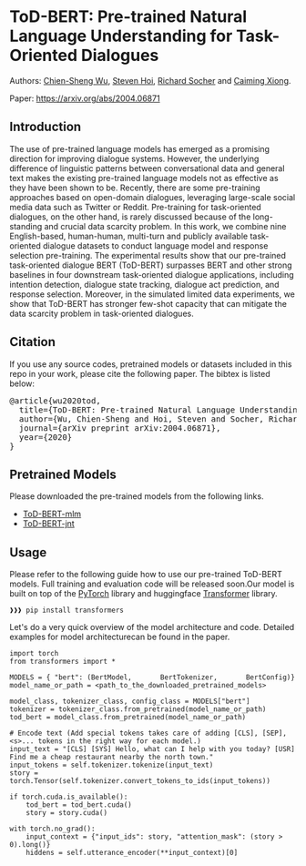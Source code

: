 # ToD-BERT: Pre-trained Natural Language Understanding for Task-Oriented Dialogues 

Authors: [Chien-Sheng Wu](https://jasonwu0731.github.io/), [Steven Hoi](http://mysmu.edu.sg/faculty/chhoi/), [Richard Socher](https://www.socher.org/) and [Caiming Xiong](http://cmxiong.com/).

Paper: https://arxiv.org/abs/2004.06871

## Introduction
The use of pre-trained language models has emerged as a promising direction for improving dialogue systems. However, the underlying difference of linguistic patterns between conversational data and general text makes the existing pre-trained language models not as effective as they have been shown to be. Recently, there are some pre-training approaches based on open-domain dialogues, leveraging large-scale social media data such as Twitter or Reddit. Pre-training for task-oriented dialogues, on the other hand, is rarely discussed because of the long-standing and crucial data scarcity problem. In this work, we combine nine English-based, human-human, multi-turn and publicly available task-oriented dialogue datasets to conduct language model and response selection pre-training. The experimental results show that our pre-trained task-oriented dialogue BERT (ToD-BERT) surpasses BERT and other strong baselines in four downstream task-oriented dialogue applications, including intention detection, dialogue state tracking, dialogue act prediction, and response selection. Moreover, in the simulated limited data experiments, we show that ToD-BERT has stronger few-shot capacity that can mitigate the data scarcity problem in task-oriented dialogues.

## Citation
If you use any source codes, pretrained models or datasets included in this repo in your work, please cite the following paper. The bibtex is listed below:
<pre>
@article{wu2020tod,
  title={ToD-BERT: Pre-trained Natural Language Understanding for Task-Oriented Dialogues},
  author={Wu, Chien-Sheng and Hoi, Steven and Socher, Richard and Xiong, Caiming},
  journal={arXiv preprint arXiv:2004.06871},
  year={2020}
}
</pre>

## Pretrained Models
Please downloaded the pre-trained models from the following links.
* [ToD-BERT-mlm](https://drive.google.com/file/d/1vxqTda4MIYb1VDIA4NOokq7uCM4MW_1J/view?usp=sharing)
* [ToD-BERT-jnt](https://drive.google.com/file/d/17F-wS4PwR6iz-Ubj0TaNsxNyMscgO3VV/view?usp=sharing)

## Usage
Please refer to the following guide how to use our pre-trained ToD-BERT models. Full training and evaluation code will be released soon.Our model is built on top of the [PyTorch](https://pytorch.org/) library and huggingface [Transformer](https://github.com/huggingface/transformers) library.
```console
❱❱❱ pip install transformers
```

Let's do a very quick overview of the model architecture and code. Detailed examples for model architecturecan be found in the paper.
```
import torch
from transformers import *

MODELS = { "bert": (BertModel,       BertTokenizer,       BertConfig)}
model_name_or_path = <path_to_the_downloaded_pretrained_models>

model_class, tokenizer_class, config_class = MODELS["bert"]
tokenizer = tokenizer_class.from_pretrained(model_name_or_path)
tod_bert = model_class.from_pretrained(model_name_or_path)

# Encode text (Add special tokens takes care of adding [CLS], [SEP], <s>... tokens in the right way for each model.)
input_text = "[CLS] [SYS] Hello, what can I help with you today? [USR] Find me a cheap restaurant nearby the north town."
input_tokens = self.tokenizer.tokenize(input_text)
story = torch.Tensor(self.tokenizer.convert_tokens_to_ids(input_tokens))

if torch.cuda.is_available(): 
    tod_bert = tod_bert.cuda()
    story = story.cuda()

with torch.no_grad():
    input_context = {"input_ids": story, "attention_mask": (story > 0).long()}
    hiddens = self.utterance_encoder(**input_context)[0] 
```


